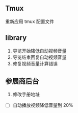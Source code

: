 ## Tmux

重新应用 tmux 配置文件

## library

1. 导览开始降低自动视频音量
2. 导览结束回复自动视频音量
3. 修复视频音量计算错误

## 参展商后台

1. 修改手册地址

- [ ] 自动播放视频降低音量到 20%